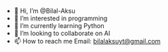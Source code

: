 - 👋 Hi, I’m @Bilal-Aksu
- 👀 I’m interested in programming
- 🌱 I’m currently learning Python
- 💞️ I’m looking to collaborate on AI
- 📫 How to reach me Email: bilalaksuyt@gmail.com

<!---
Bilal-Aksu/Bilal-Aksu is a ✨ special ✨ repository because its `README.md` (this file) appears on your GitHub profile.
You can click the Preview link to take a look at your changes.
--->
